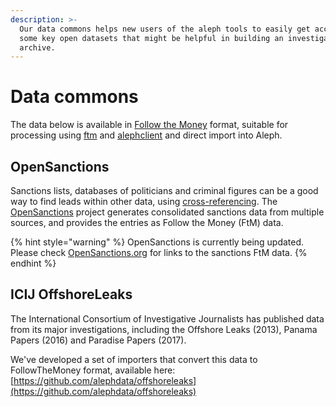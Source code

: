 ```yaml
---
description: >-
  Our data commons helps new users of the aleph tools to easily get access to
  some key open datasets that might be helpful in building an investigative
  archive.
---
```


# Data commons

The data below is available in [Follow the Money](followthemoney.md) format, suitable for processing using [ftm](ftm.md) and [alephclient](alephclient.md) and direct import into Aleph.

## OpenSanctions

Sanctions lists, databases of politicians and criminal figures can be a good way to find leads within other data, using [cross-referencing](../guide/building-out-your-investigation/cross-referencing.md). The [OpenSanctions](http://opensanctions.org) project generates consolidated sanctions data from multiple sources, and provides the entries as Follow the Money \(FtM\) data.

{% hint style="warning" %}
OpenSanctions is currently being updated. Please check [OpenSanctions.org](http://opensanctions.org) for links to the sanctions FtM data.
{% endhint %}

## ICIJ OffshoreLeaks

The International Consortium of Investigative Journalists has published data from its major investigations, including the Offshore Leaks \(2013\), Panama Papers \(2016\) and Paradise Papers \(2017\).

We've developed a set of importers that convert this data to FollowTheMoney format, available here: [https://github.com/alephdata/offshoreleaks](https://github.com/alephdata/offshoreleaks) 

